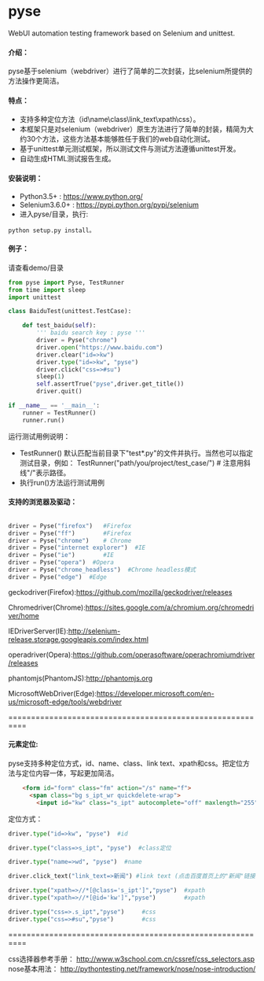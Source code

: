 # pyse
WebUI automation testing framework based on Selenium and unittest.

#### 介绍：
  pyse基于selenium（webdriver）进行了简单的二次封装，比selenium所提供的方法操作更简洁。

#### 特点：
* 支持多种定位方法（id\name\class\link_text\xpath\css）。
* 本框架只是对selenium（webdriver）原生方法进行了简单的封装，精简为大约30个方法，这些方法基本能够胜任于我们的web自动化测试。
* 基于unittest单元测试框架，所以测试文件与测试方法遵循unittest开发。
* 自动生成HTML测试报告生成。

#### 安装说明：
* Python3.5+ : https://www.python.org/
* Selenium3.6.0+ : https://pypi.python.org/pypi/selenium
* 进入pyse/目录，执行:

```
python setup.py install。
```

#### 例子：

请查看demo/目录

```python
from pyse import Pyse, TestRunner
from time import sleep
import unittest

class BaiduTest(unittest.TestCase):

    def test_baidu(self):
        ''' baidu search key : pyse '''
        driver = Pyse("chrome")
        driver.open("https://www.baidu.com")
        driver.clear("id=>kw")
        driver.type("id=>kw", "pyse")
        driver.click("css=>#su")
        sleep(1)
        self.assertTrue("pyse",driver.get_title())
        driver.quit()

if __name__ == '__main__':
    runner = TestRunner()
    runner.run()
```

运行测试用例说明：
* TestRunner() 默认匹配当前目录下"test*.py"的文件并执行。当然也可以指定测试目录，例如：
TestRunner("path/you/project/test_case/")  # 注意用斜线"/"表示路径。
* 执行run()方法运行测试用例

#### 支持的浏览器及驱动：

```python

driver = Pyse("firefox")   #Firefox
driver = Pyse("ff")        #Firefox
driver = Pyse("chrome")    # Chrome
driver = Pyse("internet explorer")  #IE
driver = Pyse("ie")        #IE
driver = Pyse("opera")  #Opera
driver = Pyse("chrome_headless")  #Chrome headless模式
driver = Pyse("edge")  #Edge
```

geckodriver(Firefox):https://github.com/mozilla/geckodriver/releases

Chromedriver(Chrome):https://sites.google.com/a/chromium.org/chromedriver/home

IEDriverServer(IE):http://selenium-release.storage.googleapis.com/index.html

operadriver(Opera):https://github.com/operasoftware/operachromiumdriver/releases

phantomjs(PhantomJS):http://phantomjs.org

MicrosoftWebDriver(Edge):https://developer.microsoft.com/en-us/microsoft-edge/tools/webdriver

==========================================================

#### 元素定位:

pyse支持多种定位方式，id、name、class、link text、xpath和css。把定位方法与定位内容一体，写起更加简洁。
```html
    <form id="form" class="fm" action="/s" name="f">
      <span class="bg s_ipt_wr quickdelete-wrap">
        <input id="kw" class="s_ipt" autocomplete="off" maxlength="255" value="" name="wd">
```

定位方式：

```python
driver.type("id=>kw", "pyse")  #id

driver.type("class=>s_ipt", "pyse")  #class定位

driver.type("name=>wd", "pyse")  #name

driver.click_text("link_text=>新闻") #link text (点击百度首页上的"新闻"链接。)

driver.type("xpath=>//*[@class='s_ipt']","pyse")  #xpath
driver.type("xpath=>//*[@id='kw']","pyse")        #xpath

driver.type("css=>.s_ipt","pyse")     #css
driver.type("css=>#su","pyse")        #css

```

==========================================================

  css选择器参考手册：
  http://www.w3school.com.cn/cssref/css_selectors.asp
  nose基本用法：
  http://pythontesting.net/framework/nose/nose-introduction/
